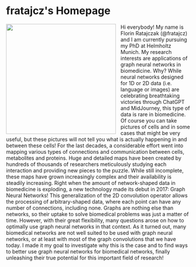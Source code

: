 # fratajcz's Homepage

<img align="left" src="image140.png" width="300px" style="float:left; padding-right:10px"> 
Hi everybody! My name is Florin Ratajczak (@fratajcz) and I am currently pursuing my PhD at Helmholtz Munich. My research interests are applications of graph neural networks in biomedicine. Why? While neural networks designed for 1D or 2D data (i.e. language or images) are celebrating breathtaking victories through ChatGPT and MidJourney, this type of data is rare in biomedicine. Of course you can take pictures of cells and in some cases that might be very useful, but these pictures will not tell you what is actually happening in and between these cells! For the last decades, a considerable effort went into mapping various types of connections and communication between cells, metabolites and proteins. Huge and detailed maps have been created by hundreds of thousands of researchers meticulously studying each interaction and providing new pieces to the puzzle. While still incomplete, these maps have grown increasingly complex and their availability is steadily increasing. Right when the amount of network-shaped data in biomedicine is exploding, a new technology made its debut in 2017: Graph Neural Networks! This generalization of the 2D convolution operator allows the processing of arbitrary-shaped data, where each point can have any number of connections, including none. Graphs are nothing else than networks, so their uptake to solve biomedical problems was just a matter of time. However, with their great flexibility, many questions arose on how to optimally use graph neural networks in that context. As it turned out, many biomedical networks are not well suited to be used with graph neural networks, or at least with most of the graph convolutions that we have today. I made it my goal to investigate why this is the case and to find ways to better use graph neural networks for biomedical networks, finally unleashing their true potential for this important field of research!
